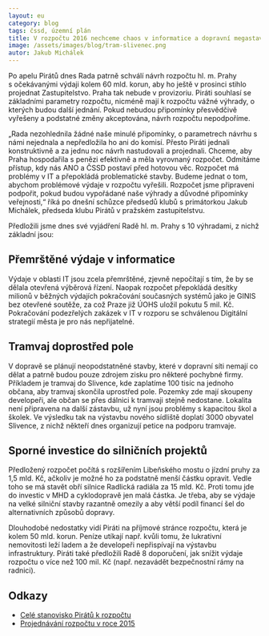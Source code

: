 ```yaml
---
layout: eu
category: blog
tags: čssd, územní plán
title: V rozpočtu 2016 nechceme chaos v informatice a dopravní megastavby
image: /assets/images/blog/tram-slivenec.png
autor: Jakub Michálek
---
```


Po apelu Pirátů dnes Rada patrně schválí návrh rozpočtu hl. m. Prahy s očekávanými výdaji kolem 60 mld. korun, aby ho ještě v prosinci stihlo projednat Zastupitelstvo. Praha tak nebude v provizoriu. Piráti souhlasí se základními parametry rozpočtu, nicméně mají k rozpočtu vážné výhrady, o kterých budou další jednání. Pokud nebudou připomínky přesvědčivě vyřešeny a podstatné změny akceptována, návrh rozpočtu nepodpoříme.

„Rada nezohlednila žádné naše minulé připomínky, o parametrech návrhu s námi nejednala a nepředložila ho ani do komisí. Přesto Piráti jednali konstruktivně a za jednu noc návrh nastudovali a projednali. Chceme, aby Praha hospodařila s penězi efektivně a měla vyrovnaný rozpočet. Odmítáme přístup, kdy nás ANO a ČSSD postaví před hotovou věc. Rozpočet má problémy v IT a přepokládá problematické stavby. Budeme jednat o tom, abychom problémové výdaje v rozpočtu vyřešili. Rozpočet jsme připraveni podpořit, pokud budou vypořádané naše výhrady a důvodné připomínky veřejnosti,“ říká po dnešní schůzce předsedů klubů s primátorkou Jakub Michálek, předseda klubu Pirátů v pražském zastupitelstvu. 

Předložili jsme dnes své vyjádření Radě hl. m. Prahy s 10 výhradami, z nichž základní jsou:

## Přemrštěné výdaje v informatice

Výdaje v oblasti IT jsou zcela přemrštěné, zjevně nepočítají s tím, že by se dělala otevřená výběrová řízení. Naopak rozpočet přepokládá desítky milionů v běžných výdajích pokračování současných systémů jako je GINIS bez otevřené soutěže, za což Praze již ÚOHS uložil pokutu 5 mil. Kč. Pokračování podezřelých zakázek v IT v rozporu se schválenou Digitální strategií města je pro nás nepřijatelné.

## Tramvaj doprostřed pole 

V dopravě se plánují neopodstatněné stavby, které v dopravní síti nemají co dělat a patrně budou pouze zdrojem zisku pro některé pochybné firmy. Příkladem je tramvaj do Slivence, kde zaplatíme 100 tisíc na jednoho občana, aby tramvaj skončila uprostřed pole. Pozemky zde mají skoupeny developeři, ale občan se přes dálnici k tramvaji stejně nedostane. Lokalita není připravena na další zástavbu, už nyní jsou problémy s kapacitou škol a školek. Ve výsledku tak na výstavbu nového sídliště doplatí 3000 obyvatel Slivence, z nichž někteří dnes organizují petice na podporu tramvaje.

## Sporné investice do silničních projektů 

Předložený rozpočet počítá s rozšířením Libeňského mostu o jízdní pruhy za 1,5 mld. Kč, ačkoliv je možné ho za podstatně menší částku opravit. Vedle toho se má stavět obří silnice Radlická radiála za 15 mld. Kč. Proti tomu jde do investic v MHD a cyklodopravě jen malá částka. Je třeba, aby se výdaje na velké silniční stavby razantně omezily a aby větší podíl financí šel do alternativních způsobů dopravy.

Dlouhodobé nedostatky vidí Piráti na příjmové stránce rozpočtu, která je kolem 50 mld. korun. Peníze utíkají např. kvůli tomu, že lukrativní nemovitosti leží ladem a že developeři nepřispívají na výstavbu infrastruktury. Piráti také předložili Radě 8 doporučení, jak snížit výdaje rozpočtu o více než 100 mil. Kč (např. nezavádět bezpečnostní rámy na radnici).

## Odkazy

* [Celé stanovisko Pirátů k rozpočtu](/assets/static/rozpocet.docx)
* [Projednávání rozpočtu v roce 2015](https://praha.pirati.cz/rozpocet-nediskutovat.html)
